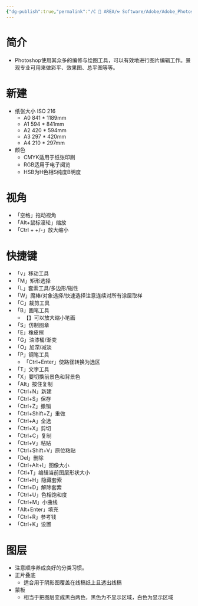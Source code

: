 ```yaml
---
{"dg-publish":true,"permalink":"/C 📔 AREA/⚒️ Software/Adobe/Adobe_Photoshop/","tags":["software"],"noteIcon":"3","created":"2024-07-04T13:45:17.000+08:00","updated":"2024-11-05T23:48:11.664+08:00"}
---
```


# 简介  
-   Photoshop使用其众多的编修与绘图工具，可以有效地进行图片编辑工作。景观专业可用来做彩平、效果图、总平图等等。  
# 新建  
-   纸张大小 ISO 216  
	-   A0 841 * 1189mm  
	-   A1 594 * 841mm  
	-   A2 420 * 594mm  
	-   A3 297 * 420mm  
	-   A4 210 * 297mm  
-   颜色  
	-   CMYK适用于纸张印刷  
	-   RGB适用于电子阅览  
	-   HSB为H色相S纯度B明度  
# 视角  
-   「空格」拖动视角  
-   「AIt+鼠标滚轮」缩放  
-   「Ctrl + +/-」放大缩小  
# 快捷键  
-   「v」移动工具  
-   「M」矩形选择  
-   「L」套索工具/多边形/磁性  
-   「W」魔棒/对象选择/快速选择注意连续对所有涂层取样  
-   「C」裁剪工具  
-   「B」画笔工具  
	-   【】可以放大缩小笔画  
-   「S」仿制图章  
-   「E」橡皮擦  
-   「G」油漆桶/渐变  
-   「O」加深/减淡  
-   「P」钢笔工具  
	-   「Ctrl+Enter」使路径转换为选区  
-   「T」文字工具  
-   「X」要切换前景色和背景色  
-   「AIt」按住复制  
-   「Ctrl+N」新建  
-   「Ctrl+S」保存  
-   「Ctrl+Z」撤销  
-   「Ctrl+Shift+Z」重做  
-   「Ctrl+A」全选  
-   「Ctrl+X」剪切  
-   「Ctrl+C」复制  
-   「Ctrl+V」粘贴  
-   「Ctrl+Shift+V」原位粘贴  
-   「Del」删除  
-   「Ctrl+AIt+I」图像大小  
-   「Ctl+T」编辑当前图层形状大小  
-   「Ctrl+H」隐藏套索  
-   「Ctrl+D」解除套索  
-   「Ctrl+U」色相饱和度  
-   「Ctrl+M」小曲线  
-   「AIt+Enter」填充  
-   「Ctrl+R」参考钱  
-   「Ctrl+K」设置  
# 图层  
-   注意顺序养成良好的分类习惯。  
-   正片叠底  
	-   适合用于阴影图覆盖在线稿纸上且透出线稿  
-   蒙板  
	-   相当于把图层变成黑白两色，黑色为不显示区域，白色为显示区域